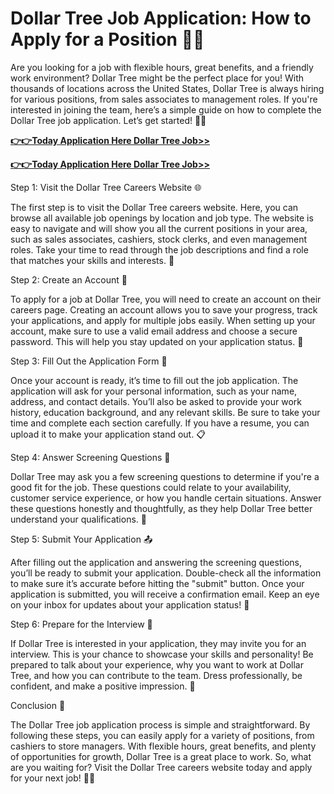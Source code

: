 # Dollar Tree Job Application: How to Apply for a Position 🛒📄

Are you looking for a job with flexible hours, great benefits, and a friendly work environment? Dollar Tree might be the perfect place for you! With thousands of locations across the United States, Dollar Tree is always hiring for various positions, from sales associates to management roles. If you're interested in joining the team, here’s a simple guide on how to complete the Dollar Tree job application. Let’s get started! 💼✨

[**👉👉Today Application Here Dollar Tree Job>>**](https://go4affm.com/c/?p=42588&o=22707&s1=&s1=raj)

[**👉👉Today Application Here Dollar Tree Job>>**](https://go4affm.com/c/?p=42588&o=22707&s1=&s1=raj)

Step 1: Visit the Dollar Tree Careers Website 🌐

The first step is to visit the Dollar Tree careers website. Here, you can browse all available job openings by location and job type. The website is easy to navigate and will show you all the current positions in your area, such as sales associates, cashiers, stock clerks, and even management roles. Take your time to read through the job descriptions and find a role that matches your skills and interests. 🏪

Step 2: Create an Account 🔑

To apply for a job at Dollar Tree, you will need to create an account on their careers page. Creating an account allows you to save your progress, track your applications, and apply for multiple jobs easily. When setting up your account, make sure to use a valid email address and choose a secure password. This will help you stay updated on your application status. 📧

Step 3: Fill Out the Application Form 📝

Once your account is ready, it’s time to fill out the job application. The application will ask for your personal information, such as your name, address, and contact details. You’ll also be asked to provide your work history, education background, and any relevant skills. Be sure to take your time and complete each section carefully. If you have a resume, you can upload it to make your application stand out. 📋

Step 4: Answer Screening Questions 🧐

Dollar Tree may ask you a few screening questions to determine if you're a good fit for the job. These questions could relate to your availability, customer service experience, or how you handle certain situations. Answer these questions honestly and thoughtfully, as they help Dollar Tree better understand your qualifications. 💬

Step 5: Submit Your Application 📤

After filling out the application and answering the screening questions, you’ll be ready to submit your application. Double-check all the information to make sure it’s accurate before hitting the "submit" button. Once your application is submitted, you will receive a confirmation email. Keep an eye on your inbox for updates about your application status! 📧

Step 6: Prepare for the Interview 🎤

If Dollar Tree is interested in your application, they may invite you for an interview. This is your chance to showcase your skills and personality! Be prepared to talk about your experience, why you want to work at Dollar Tree, and how you can contribute to the team. Dress professionally, be confident, and make a positive impression. 🤝

Conclusion 🌟

The Dollar Tree job application process is simple and straightforward. By following these steps, you can easily apply for a variety of positions, from cashiers to store managers. With flexible hours, great benefits, and plenty of opportunities for growth, Dollar Tree is a great place to work. So, what are you waiting for? Visit the Dollar Tree careers website today and apply for your next job! 🛒💼
